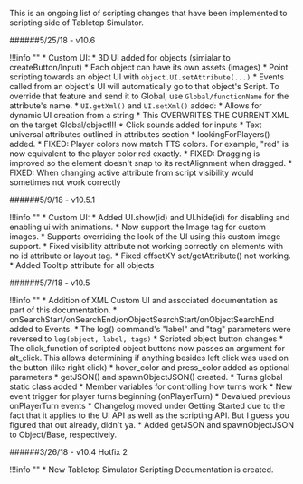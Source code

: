 This is an ongoing list of scripting changes that have been implemented to scripting side of Tabletop Simulator.

######5/25/18 - v10.6

!!!info ""
    * Custom UI:
        * 3D UI added for objects (simialar to createButton/Input)
            * Each object can have its own assets (images)
            * Point scripting towards an object UI with `object.UI.setAttribute(...)`
            * Events called from an object's UI will automatically go to that object's Script. To override that feature and send it to Global, use `Global/functionName` for the attribute's name.
        * `UI.getXml()` and `UI.setXml()` added:
            * Allows for dynamic UI creation from a string
            * This OVERWRITES THE CURRENT XML on the target Global/object!!!
        * Click sounds added for inputs
        * Text universal attributes outlined in attributes section
        * lookingForPlayers() added.
        * FIXED: Player colors now match TTS colors. For example, "red" is now equivalent to the player color red exactly.
        * FIXED: Dragging is improved so the element doesn't snap to its rectAlignment when dragged.
        * FIXED: When changing active attribute from script visibility would sometimes not work correctly
        
        

######5/9/18 - v10.5.1

!!!info ""
    * Custom UI:
        * Added UI.show(id) and UI.hide(id) for disabling and enabling ui with animations.
        * Now support the Image tag for custom images. 
        * Supports overriding the look of the UI using this custom image support.
        * Fixed visibility attribute not working correctly on elements with no id attribute or layout tag.
        * Fixed offsetXY set/getAttribute() not working.
        * Added Tooltip attribute for all objects

######5/7/18 - v10.5

!!!info ""
    * Addition of XML Custom UI and associated documentation as part of this documentation.
    * onSearchStart/onSearchEnd/onObjectSearchStart/onObjectSearchEnd added to Events.
    * The log() command's "label" and "tag" parameters were reversed to `log(object, label, tags)`
    * Scripted object button changes
        * The click_function of scripted object buttons now passes an argument for alt_click. This allows determining if anything besides left click was used on the button (like right click)
        * hover_color and press_color added as optional parameters
    * getJSON() and spawnObjectJSON() created.
    * Turns global static class added
        * Member variables for controlling how turns work
        * New event trigger for player turns beginning (onPlayerTurn)
        * Devalued previous onPlayerTurn events
    * Changelog moved under Getting Started due to the fact that it applies to the UI API as well as the scripting API. But I guess you figured that out already, didn't ya.
    * Added getJSON and spawnObjectJSON to Object/Base, respectively.
    

######3/26/18 - v10.4 Hotfix 2

!!!info ""
    * New Tabletop Simulator Scripting Documentation is created.
